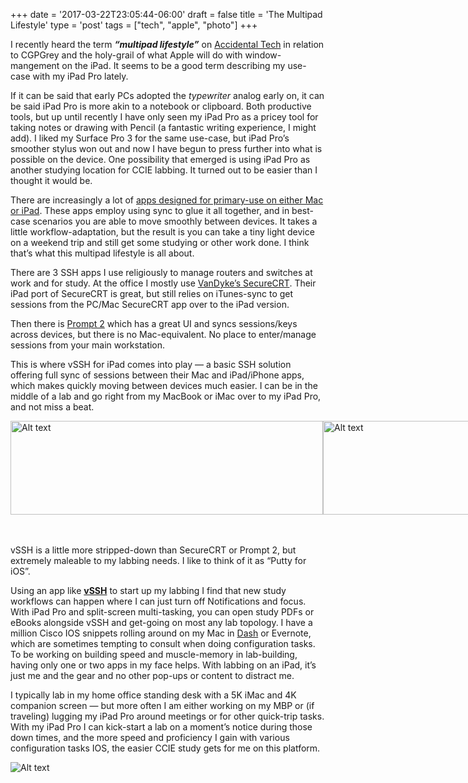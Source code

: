 +++
date = '2017-03-22T23:05:44-06:00'
draft = false
title = 'The Multipad Lifestyle'
type = 'post'
tags = ["tech", "apple", "photo"]
+++

<style>
  .image-row {
    display: flex;
  }
</style>

I recently heard the term <b><i>“multipad lifestyle”</b></i> on <a href="http://atp.fm/episodes/212">Accidental Tech</a> in relation to CGPGrey and the holy-grail of what Apple will do with window-mangement on the iPad. It seems to be a good term describing my use-case with my iPad Pro lately.<br />

If it can be said that early PCs adopted the <i>typewriter</i> analog early on, it can be said iPad Pro is more akin to a notebook or clipboard. Both productive tools, but up until recently I have only seen my iPad Pro as a pricey tool for taking notes or drawing with Pencil (a fantastic writing experience, I might add). I liked my Surface Pro 3 for the same use-case, but iPad Pro’s smoother stylus won out and now I have begun to press further into what is possible on the device. One possibility that emerged is using iPad Pro as another studying location for CCIE labbing. It turned out to be easier than I thought it would be.<br />

There are increasingly a lot of <a href="http://www.macworld.co.uk/how-to/ipad/work-on-ipad-how-use-your-ipad-for-work-3639452/#How%20to%20use%20your%20iPad%20for%20work:%20iOS%20and%20Apps">apps designed for primary-use on either Mac or iPad</a>. These apps employ using sync to glue it all together, and in best-case scenarios you are able to move smoothly between devices. It takes a little workflow-adaptation, but the result is you can take a tiny light device on a weekend trip and still get some studying or other work done. I think that’s what this multipad lifestyle is all about.<br />

There are 3 SSH apps I use religiously to manage routers and switches at work and for study. At the office I mostly use <a href="https://www.vandyke.com/products/securecrt/index.html">VanDyke’s SecureCRT</a>. Their iPad port of SecureCRT is great, but still relies on iTunes-sync to get sessions from the PC/Mac SecureCRT app over to the iPad version.<br />

Then there is <a href="https://panic.com/prompt">Prompt 2</a> which has a great UI and syncs sessions/keys across devices, but there is no Mac-equivalent. No place to enter/manage sessions from your main workstation.<br />

This is where vSSH for iPad comes into play — a basic SSH solution offering full sync of sessions between their Mac and iPad/iPhone apps, which makes quickly moving between devices much easier. I can be in the middle of a lab and go right from my MacBook or iMac over to my iPad Pro, and not miss a beat.<br />

<div class="image-row">
<img src="https://julianwest.me/Blog/posts/2017/The-Multipad-Lifestyle/ipad-lab.jpeg" alt="Alt text" width="500" height="150">
<img src="https://julianwest.me/Blog/posts/2017/The-Multipad-Lifestyle/ipad-lab2.jpeg" alt="Alt text" width="500" height="150">
</div>
<br /> <br />

vSSH is a little more stripped-down than SecureCRT or Prompt 2, but extremely maleable to my labbing needs. I like to think of it as “Putty for iOS”.<br />

Using an app like <b><a href="http://www.velestar.com/Pages/VSSHIOSPage.aspx">vSSH</a></b> to start up my labbing I find that new study workflows can happen where I can just turn off Notifications and focus. With iPad Pro and split-screen multi-tasking, you can open study PDFs or eBooks alongside vSSH and get-going on most any lab topology. I have a million Cisco IOS snippets rolling around on my Mac in <a href="https://kapeli.com/dash">Dash</a> or Evernote, which are sometimes tempting to consult when doing configuration tasks. To be working on building speed and muscle-memory in lab-building, having only one or two apps in my face helps. With labbing on an iPad, it’s just me and the gear and no other pop-ups or content to distract me.<br />

I typically lab in my home office standing desk with a 5K iMac and 4K companion screen — but more often I am either working on my MBP or (if traveling) lugging my iPad Pro around meetings or for other quick-trip tasks. With my iPad Pro I can kick-start a lab on a moment’s notice during those down times, and the more speed and proficiency I gain with various configuration tasks IOS, the easier CCIE study gets for me on this platform.<br />

<div class="image-row">
  <img src="https://julianwest.me/Blog/posts/2017/The-Multipad-Lifestyle/ipad-pro.jpeg" alt="Alt text">
</div><br /> <br />